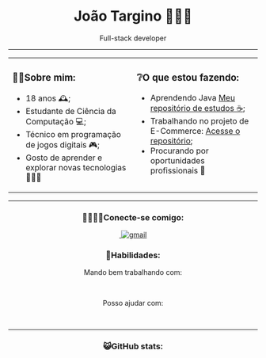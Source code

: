 <div align="center">
  <h1 style="font-size: 2em;"><b>João Targino 👨🏻‍💻</b></h1>
  <p>Full-stack developer</p>
</div>

<hr>

<div align="center">
<table style="border: none; width: 100%;">
  <tr>
    <td style="width: 50%; vertical-align: top;">
      <div>
        <h3>☝🏼Sobre mim:</h3>
        <ul>
          <li>18 anos 🕰️;</li>
          <li>Estudante de Ciência da Computação 💻;</li>
          <li>Técnico em programação de jogos digitais 🎮;</li>
          <li>Gosto de aprender e explorar novas tecnologias 👨🏼‍🎓</li>
        </ul>
      </div>
    </td>
    <td style="width: 50%; vertical-align: top;">
      <div>
        <h3>❔O que estou fazendo:</h3>
        <ul>
          <li>Aprendendo Java <a href="https://github.com/SirTargino/Java---DIO">Meu repositório de estudos ☕</a>;</li>
          <li>Trabalhando no projeto de E-Commerce: <a href="https://github.com/SirTargino/E-Commerce-Backend">Acesse o repositório</a>;</li>
          <li>Procurando por oportunidades profissionais 🔎</li>
        </ul>
      </div>
    </td>
  </tr>
</table>



</div>

<hr>

<div align="center">
  <h3>🫱🏽‍🫲🏾Conecte-se comigo:</h3>
  <a href="https://www.linkedin.com/in/joão-targino/">
    <img
      src="https://img.shields.io/badge/linkedin-%230077B5.svg?style=for-the-badge&logo=linkedin&logoColor=white&color=%232b5060"
      alt="" />
  </a>
  <a target="_blank" href="mailto:joaotarginodev@gmail.com">
    <img
      src="https://img.shields.io/badge/Gmail-D14836?style=for-the-badge&logo=gmail&logoColor=white&color=%232b5060"
      alt="gmail" />
  </a>
</div>

<div align="center">
  <h3>🧩Habilidades:</h3>
  <p>Mando bem trabalhando com:</p>
  <img
    src="https://img.shields.io/badge/javascript-%23323330.svg?style=for-the-badge&logo=javascript&logoColor=white&color=%232b5060"
    alt="">
  <img
    src="https://img.shields.io/badge/react-%2320232a.svg?style=for-the-badge&logo=react&logoColor=white&color=%232b5060"
    alt="">
  <img
    src="https://img.shields.io/badge/node.js-6DA55F?style=for-the-badge&logo=node.js&logoColor=white&color=%232b5060"
    alt="">
  <img
    src="https://img.shields.io/badge/express.js-%23404d59.svg?style=for-the-badge&logo=express&logoColor=white&color=%232b5060"
    alt="">
  <img
    src="https://img.shields.io/badge/Sequelize-52B0E7?style=for-the-badge&logo=Sequelize&logoColor=white&color=%232b5060"
    alt="">
  <img
    src="https://img.shields.io/badge/mysql-4479A1.svg?style=for-the-badge&logo=mysql&logoColor=white&color=%232b5060"
    alt="">
  <img
    src="https://img.shields.io/badge/postgres-%23316192.svg?style=for-the-badge&logo=postgresql&logoColor=white&color=%232b5060"
    alt="">
  <img
    src="https://img.shields.io/badge/tailwindcss-%2338B2AC.svg?style=for-the-badge&logo=tailwind-css&logoColor=white&color=%232b5060"
    alt="">
  <br>
  <p>Posso ajudar com: </p>
  <img
    src="https://img.shields.io/badge/java-%23ED8B00.svg?style=for-the-badge&logo=openjdk&logoColor=white&color=%232b5060"
    alt="">
  <img
    src="https://img.shields.io/badge/typescript-%23007ACC.svg?style=for-the-badge&logo=typescript&logoColor=white&color=%232b5060"
    alt="">
  <img
    src="https://img.shields.io/badge/python-3670A0?style=for-the-badge&logo=python&logoColor=white&color=%232b5060"
    alt="">
  <img
    src="https://img.shields.io/badge/unity-%23000000.svg?style=for-the-badge&logo=unity&logoColor=white&color=%232b5060"
    alt="">
  <img
    src="https://img.shields.io/badge/figma-%23F24E1E.svg?style=for-the-badge&logo=figma&logoColor=white&color=%232b5060"
    alt="">
  <img
    src="https://img.shields.io/badge/bootstrap-%238511FA.svg?style=for-the-badge&logo=bootstrap&logoColor=white&color=%232b5060"
    alt="">
</div>

<hr>

<div align="center">
  <h3>😺GitHub stats:</h3>
  <img src="https://komarev.com/ghpvc/?username=SirTargino&style=for-the-badge" alt="">
  <div>
        <img
        src="https://github-readme-stats.vercel.app/api/top-langs/?username=SirTargino&theme=blue_navy&hide_border=false&include_all_commits=false&count_private=false&layout=donut"
        alt="">

  </div>
  <div>
    <img
    src="https://github-readme-stats.vercel.app/api?username=SirTargino&theme=blue_navy&hide_border=false&include_all_commits=false&count_private=false"
    alt="">
          <img
        src="https://github-readme-streak-stats.herokuapp.com/?user=SirTargino&theme=blue_navy&hide_border=false"
        alt="">
  </div>
</div>
